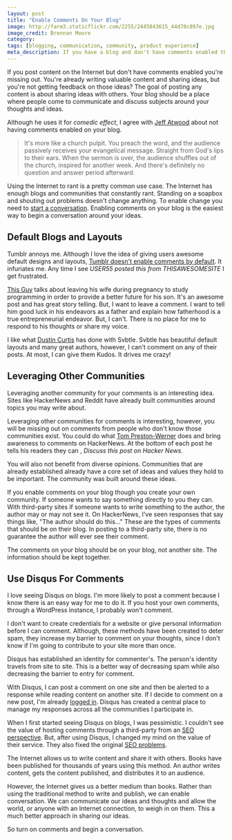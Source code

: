 ```yaml
---
layout: post
title: "Enable Comments On Your Blog"
image: http://farm3.staticflickr.com/2255/2445843615_44d78c897e.jpg
image_credit: Brennan Moore
category: 
tags: [blogging, communication, community, product experience]
meta_description: If you have a blog and don't have comments enabled then you don't have a blog. You have a soapbox.
---
```


If you post content on the Internet but don't have comments enabled you're missing out. You're already writing valuable content and sharing ideas, but you're not getting feedback on those ideas? The goal of posting any content is about sharing ideas with others. Your blog should be a place where people come to communicate and discuss subjects around your thoughts and ideas.

Although he uses it for _comedic effect_, I agree with [Jeff Atwood][2] about not having comments enabled on your blog.

> It's more like a church pulpit. You preach the word, and the audience passively receives your evangelical message. Straight from God's lips to their ears. When the sermon is over, the audience shuffles out of the church, inspired for another week. And there's definitely no question and answer period afterward.

Using the Internet to rant is a pretty common use case. The Internet has enough blogs and communities that constantly rant. Standing on a soapbox and shouting out problems doesn't change anything. To enable change you need to [start a conversation][3]. Enabling comments on your blog is the easiest way to begin a conversation around your ideas.

## Default Blogs and Layouts

Tumblr annoys me. Although I love the idea of giving users awesome default designs and layouts, [Tumblr doesn't enable comments by default][4]. It infuriates me. Any time I see _USER55 posted this from THISAWESOMESITE_ I get frustrated.

[This Guy][1] talks about leaving his wife during pregnancy to study programming in order to provide a better future for his son. It's an awesome post and has great story telling. But, I want to leave a comment. I want to tell him good luck in his endeavors as a father and explain how fatherhood is a true entrepreneurial endeavor. But, I can't. There is no place for me to respond to his thoughts or share my voice.

I like what [Dustin Curtis][5] has done with Svbtle. Svbtle has beautiful default layouts and many great authors, however, I can't comment on any of their posts. At most, I can give them Kudos. It drives me crazy!

## Leveraging Other Communities

Leveraging another community for your comments is an interesting idea. Sites like HackerNews and Reddit have already built communities around topics you may write about.

Leveraging other communities for comments is interesting, however, you will be missing out on comments from people who don't know those communities exist. You could do what [Tom Preston-Werner][6] does and bring awareness to comments on HackerNews. At the bottom of each post he tells his readers they can , _Discuss this post on Hacker News_.

You will also not benefit from diverse opinions. Communities that are already established already have a core set of ideas and values they hold to be important. The community was built around these ideas.

If you enable comments on your blog though you create your own community. If someone wants to say something directly to you they can. With third-party sites if someone wants to write something to the author, the author may or may not see it. On HackerNews, I've seen responses that say things like, "The author should do this..." These are the types of comments that should be on their blog. In posting to a third-party site, there is no guarantee the author will ever see their comment.

The comments on your blog should be on your blog, not another site. The information should be kept together.

## Use Disqus For Comments

I love seeing Disqus on blogs. I'm more likely to post a comment because I know there is an easy way for me to do it. If you host your own comments, through a WordPress instance, I probably won't comment. 

I don't want to create credentials for a website or give personal information before I can comment. Although, these methods have been created to deter spam, they increase my barrier to comment on your thoughts, since I don't know if I'm going to contribute to your site more than once.

Disqus has established an identity for commenter's. The person's identity travels from site to site. This is a better way of decreasing spam while also decreasing the barrier to entry for comment.

With Disqus, I can post a comment on one site and then be alerted to a response while reading content on another site. If I decide to comment on a new post, I'm already [logged in][7]. Disqus has created a central place to manage my responses across all the communities I participate in.

When I first started seeing Disqus on blogs, I was pessimistic. I couldn't see the value of hosting comments through a third-party from an [SEO perspective][9]. But, after using Disqus, I changed my mind on the value of their service. They also fixed the original [SEO problems][8].

The Internet allows us to write content and share it with others. Books have been published for thousands of years using this method. An author writes content, gets the content published, and distributes it to an audience. 

However, the Internet gives us a better medium than books. Rather than using the traditional method to write and publish, we can enable conversation. We can communicate our ideas and thoughts and allow the world, or anyone with an Internet connection, to weigh in on them. This a much better approach in sharing our ideas. 

So turn on comments and begin a conversation.

[1]: http://krisallenfields.tumblr.com/post/37597373847/trifecta-blocks-challenge
[2]: http://www.codinghorror.com/blog/2006/04/a-blog-without-comments-is-not-a-blog.html
[3]: http://www.entrepreneur.com/article/223993
[4]: http://www.tumblr.com/help
[5]: http://dcurt.is/
[6]: http://tom.preston-werner.com/
[7]: /2009/09/understanding-http-cookies/ "Understanding Cookies"
[8]: http://blog.disqus.com/post/22325598158/try-out-disqus-2012
[9]: /2012/10/seo-layout-and-site-tips/
